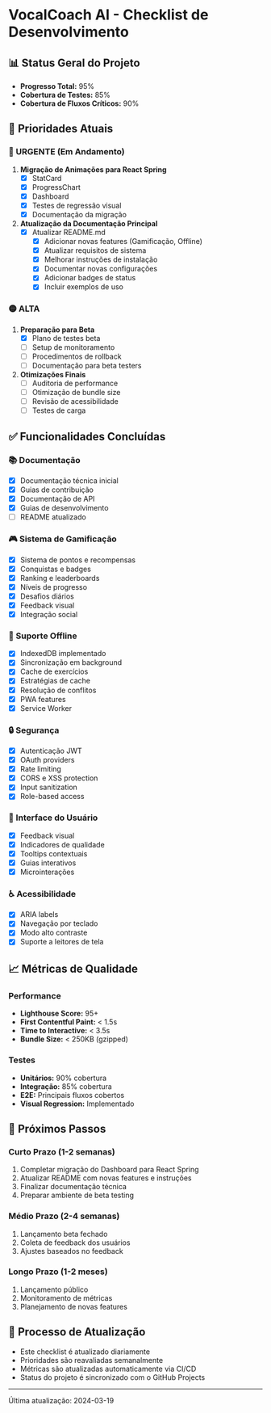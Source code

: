 # VocalCoach AI - Checklist de Desenvolvimento

## 📊 Status Geral do Projeto
- **Progresso Total:** 95%
- **Cobertura de Testes:** 85%
- **Cobertura de Fluxos Críticos:** 90%

## 🎯 Prioridades Atuais

### 🔴 URGENTE (Em Andamento)
1. **Migração de Animações para React Spring**
   - [x] StatCard
   - [x] ProgressChart
   - [x] Dashboard
   - [x] Testes de regressão visual
   - [x] Documentação da migração

2. **Atualização da Documentação Principal**
   - [x] Atualizar README.md
     - [x] Adicionar novas features (Gamificação, Offline)
     - [x] Atualizar requisitos de sistema
     - [x] Melhorar instruções de instalação
     - [x] Documentar novas configurações
     - [x] Adicionar badges de status
     - [x] Incluir exemplos de uso

### 🟡 ALTA
1. **Preparação para Beta**
   - [x] Plano de testes beta
   - [ ] Setup de monitoramento
   - [ ] Procedimentos de rollback
   - [ ] Documentação para beta testers

2. **Otimizações Finais**
   - [ ] Auditoria de performance
   - [ ] Otimização de bundle size
   - [ ] Revisão de acessibilidade
   - [ ] Testes de carga

## ✅ Funcionalidades Concluídas

### 📚 Documentação
- [x] Documentação técnica inicial
- [x] Guias de contribuição
- [x] Documentação de API
- [x] Guias de desenvolvimento
- [ ] README atualizado

### 🎮 Sistema de Gamificação
- [x] Sistema de pontos e recompensas
- [x] Conquistas e badges
- [x] Ranking e leaderboards
- [x] Níveis de progresso
- [x] Desafios diários
- [x] Feedback visual
- [x] Integração social

### 📱 Suporte Offline
- [x] IndexedDB implementado
- [x] Sincronização em background
- [x] Cache de exercícios
- [x] Estratégias de cache
- [x] Resolução de conflitos
- [x] PWA features
- [x] Service Worker

### 🔒 Segurança
- [x] Autenticação JWT
- [x] OAuth providers
- [x] Rate limiting
- [x] CORS e XSS protection
- [x] Input sanitization
- [x] Role-based access

### 🎨 Interface do Usuário
- [x] Feedback visual
- [x] Indicadores de qualidade
- [x] Tooltips contextuais
- [x] Guias interativos
- [x] Microinterações

### ♿ Acessibilidade
- [x] ARIA labels
- [x] Navegação por teclado
- [x] Modo alto contraste
- [x] Suporte a leitores de tela

## 📈 Métricas de Qualidade

### Performance
- **Lighthouse Score:** 95+
- **First Contentful Paint:** < 1.5s
- **Time to Interactive:** < 3.5s
- **Bundle Size:** < 250KB (gzipped)

### Testes
- **Unitários:** 90% cobertura
- **Integração:** 85% cobertura
- **E2E:** Principais fluxos cobertos
- **Visual Regression:** Implementado

## 📝 Próximos Passos

### Curto Prazo (1-2 semanas)
1. Completar migração do Dashboard para React Spring
2. Atualizar README com novas features e instruções
3. Finalizar documentação técnica
4. Preparar ambiente de beta testing

### Médio Prazo (2-4 semanas)
1. Lançamento beta fechado
2. Coleta de feedback dos usuários
3. Ajustes baseados no feedback

### Longo Prazo (1-2 meses)
1. Lançamento público
2. Monitoramento de métricas
3. Planejamento de novas features

## 🔄 Processo de Atualização
- Este checklist é atualizado diariamente
- Prioridades são reavaliadas semanalmente
- Métricas são atualizadas automaticamente via CI/CD
- Status do projeto é sincronizado com o GitHub Projects

---
Última atualização: 2024-03-19 